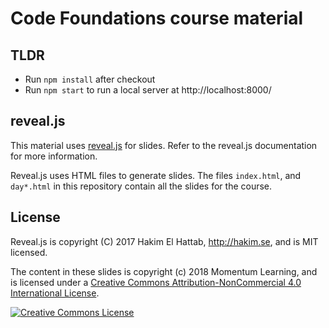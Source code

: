 # Code Foundations course material

## TLDR

* Run `npm install` after checkout
* Run `npm start` to run a local server at http://localhost:8000/

## reveal.js

This material uses [reveal.js](https://github.com/hakimel/reveal.js/) for slides. Refer to the reveal.js documentation for more information.

Reveal.js uses HTML files to generate slides. The files `index.html`, and `day*.html` in this repository contain all the slides for the course.


## License

Reveal.js is copyright (C) 2017 Hakim El Hattab, http://hakim.se, and is MIT licensed.

The content in these slides is copyright (c) 2018 Momentum Learning, and is licensed under a <a rel="license" href="http://creativecommons.org/licenses/by-nc/4.0/">Creative Commons Attribution-NonCommercial 4.0 International License</a>.

<a rel="license" href="http://creativecommons.org/licenses/by-nc/4.0/"><img alt="Creative Commons License" style="border-width:0" src="https://i.creativecommons.org/l/by-nc/4.0/88x31.png" /></a>

